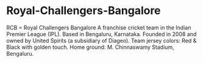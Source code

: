 # Royal-Challengers-Bangalore
RCB = Royal Challengers Bangalore  A franchise cricket team in the Indian Premier League (IPL).  Based in Bengaluru, Karnataka.  Founded in 2008 and owned by United Spirits (a subsidiary of Diageo).  Team jersey colors: Red &amp; Black with golden touch.  Home ground: M. Chinnaswamy Stadium, Bengaluru.
